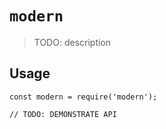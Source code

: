 # `modern`

> TODO: description

## Usage

```
const modern = require('modern');

// TODO: DEMONSTRATE API
```
